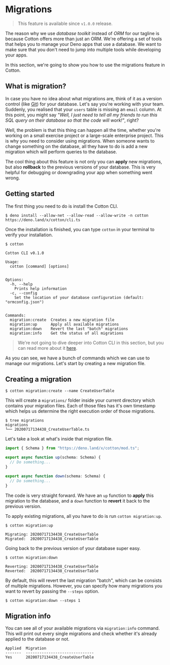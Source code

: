 # Migrations

> This feature is available since `v1.0.0` release.

The reason why we use _database toolkit_ instead of _ORM_ for our tagline is because Cotton offers more than just an ORM. We're offering a set of tools that helps you to manage your Deno apps that use a database. We want to make sure that you don't need to jump into multiple tools while developing your apps.

In this section, we're going to show you how to use the migrations feature in Cotton.

## What is migration?

In case you have no idea about what migrations are, think of it as a version control (like [Git](https://git-scm.com)) for your database. Let's say you're working with your team. Suddenly, you realised that your `users` table is missing an `email` column. At this point, you might say _"Well, I just need to tell all my friends to run this SQL query on their database so that the code will work!"_, right?

Well, the problem is that this thing can happen all the time, whether you're working on a small exercise project or a large-scale enterprise project. This is why you need to consider using migrations. When someone wants to change something on the database, all they have to do is add a new migration which will perform queries to the database.

The cool thing about this feature is not only you can **apply** new migrations, but also **rollback** to the previous versions of your database. This is very helpful for debugging or downgrading your app when something went wrong.

## Getting started

The first thing you need to do is install the Cotton CLI.

```
$ deno install --allow-net --allow-read --allow-write -n cotton https://deno.land/x/cotton/cli.ts
```

Once the installation is finished, you can type `cotton` in your terminal to verify your installation.

```
$ cotton

Cotton CLI v0.1.0

Usage:
  cotton [command] [options]


Options:
  -h, --help
    Prints help information
  -c, --config
    Set the location of your database configuration (default: "ormconfig.json")


Commands:
  migration:create  Creates a new migration file
  migration:up      Apply all available migrations
  migration:down    Revert the last "batch" migrations
  migration:info    Get the status of all migrations
```

> We're not going to dive deeper into Cotton CLI in this section, but you can read more about it [here](/guide/cli).

As you can see, we have a bunch of commands which we can use to manage our migrations. Let's start by creating a new migration file.

## Creating a migration

```
$ cotton migration:create --name CreateUserTable
```

This will create a `migrations/` folder inside your current directory which contains your migration files. Each of those files has it's own timestamp which helps us determine the right execution order of those migrations.

```
$ tree migrations
migrations
└── 20200717134438_CreateUserTable.ts
```

Let's take a look at what's inside that migration file.

```ts
import { Schema } from "https://deno.land/x/cotton/mod.ts";

export async function up(schema: Schema) {
  // Do something...
}

export async function down(schema: Schema) {
  // Do something...
}
```

The code is very straight forward. We have an `up` function to **apply** this migration to the database, and a `down` function to **revert** it back to the previous version.

To apply existing migrations, all you have to do is run `cotton migration:up`.

```
$ cotton migration:up

Migrating: 20200717134438_CreateUserTable
Migrated:  20200717134438_CreateUserTable
```

Going back to the previous version of your database super easy.

```
$ cotton migration:down

Reverting: 20200717134438_CreateUserTable
Reverted:  20200717134438_CreateUserTable
```

By default, this will revert the last migration "batch", which can be consists of multiple migrations. However, you can specify how many migrations you want to revert by passing the `--steps` option.

```
$ cotton migration:down --steps 1
```

## Migration info

You can see all of your available migrations via `migration:info` command. This will print out every single migrations and check whether it's already applied to the database or not.

```
Applied  Migration
-------  ------------------------------
Yes      20200717134438_CreateUserTable
```
